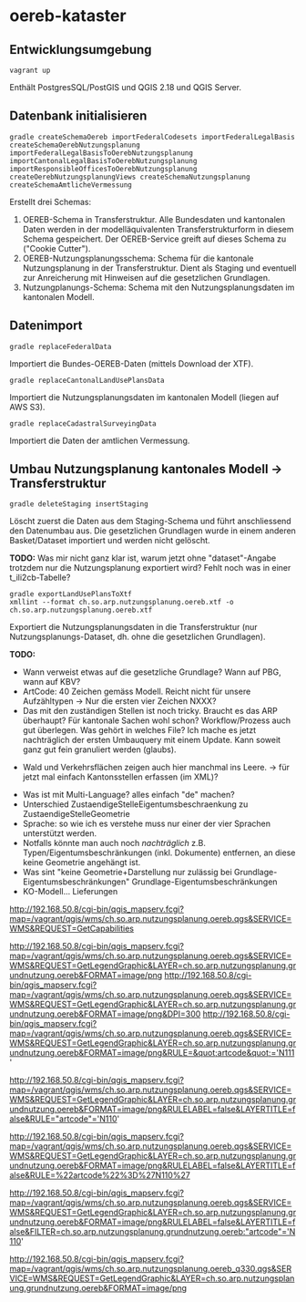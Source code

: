 # oereb-kataster

## Entwicklungsumgebung
```
vagrant up
```
Enthält PostgresSQL/PostGIS und QGIS 2.18 und QGIS Server.

## Datenbank initialisieren
```
gradle createSchemaOereb importFederalCodesets importFederalLegalBasis createSchemaOerebNutzungsplanung importFederalLegalBasisToOerebNutzungsplanung importCantonalLegalBasisToOerebNutzungsplanung importResponsibleOfficesToOerebNutzungsplanung createOerebNutzungsplanungViews createSchemaNutzungsplanung createSchemaAmtlicheVermessung
```
Erstellt drei Schemas:

1. OEREB-Schema in Transferstruktur. Alle Bundesdaten und kantonalen Daten werden in der modelläquivalenten Transferstrukturform in diesem Schema gespeichert. Der OEREB-Service greift auf dieses Schema zu ("Cookie Cutter").
2. OEREB-Nutzungsplanungsschema: Schema für die kantonale Nutzungsplanung in der Transferstruktur. Dient als Staging und eventuell zur Anreicherung mit Hinweisen auf die gesetzlichen Grundlagen.
3. Nutzungplanungs-Schema: Schema mit den Nutzungsplanungsdaten im kantonalen Modell.

## Datenimport
```
gradle replaceFederalData
```
Importiert die Bundes-OEREB-Daten (mittels Download der XTF).

```
gradle replaceCantonalLandUsePlansData
```
Importiert die Nutzungsplanungsdaten im kantonalen Modell (liegen auf AWS S3).

```
gradle replaceCadastralSurveyingData
```

Importiert die Daten der amtlichen Vermessung.

## Umbau Nutzungsplanung kantonales Modell -> Transferstruktur
```
gradle deleteStaging insertStaging
```
Löscht zuerst die Daten aus dem Staging-Schema und führt anschliessend den Datenumbau aus. Die gesetzlichen Grundlagen wurde in einem anderen Basket/Dataset importiert und werden nicht gelöscht. 

**TODO:** Was mir nicht ganz klar ist, warum jetzt ohne "dataset"-Angabe trotzdem nur die Nutzungsplanung exportiert wird? Fehlt noch was in einer t_ili2cb-Tabelle?

```
gradle exportLandUsePlansToXtf
xmllint --format ch.so.arp.nutzungsplanung.oereb.xtf -o ch.so.arp.nutzungsplanung.oereb.xtf
```
Exportiert die Nutzungsplanungsdaten in die Transferstruktur (nur Nutzungsplanungs-Dataset, dh. ohne die gesetzlichen Grundlagen).

**TODO:** 
- Wann verweist etwas auf die gesetzliche Grundlage? Wann auf PBG, wann auf KBV?
- ArtCode: 40 Zeichen gemäss Modell. Reicht nicht für unsere Aufzähltypen -> Nur die ersten vier Zeichen NXXX?
- Das mit den zuständigen Stellen ist noch tricky. Braucht es das ARP überhaupt? Für kantonale Sachen wohl schon? Workflow/Prozess auch gut überlegen. Was gehört in welches File? Ich mache es jetzt nachträglich der ersten Umbauquery mit einem Update. Kann soweit ganz gut fein granuliert werden (glaubs).
 * Wald und Verkehrsflächen zeigen auch hier manchmal ins Leere. -> für jetzt mal einfach Kantonsstellen erfassen (im XML)?
- Was ist mit Multi-Language? alles einfach "de" machen?
- Unterschied ZustaendigeStelleEigentumsbeschraenkung zu ZustaendigeStelleGeometrie
- Sprache: so wie ich es verstehe muss nur einer der vier Sprachen unterstützt werden.
- Notfalls könnte man auch noch _nachträglich_ z.B. Typen/Eigentumsbeschränkungen (inkl. Dokumente) entfernen, an diese keine Geometrie angehängt ist.
- Was sint "keine Geometrie+Darstellung nur zulässig bei Grundlage-Eigentumsbeschränkungen" Grundlage-Eigentumsbeschränkungen
- KO-Modell... Lieferungen



http://192.168.50.8/cgi-bin/qgis_mapserv.fcgi?map=/vagrant/qgis/wms/ch.so.arp.nutzungsplanung.oereb.qgs&SERVICE=WMS&REQUEST=GetCapabilities


http://192.168.50.8/cgi-bin/qgis_mapserv.fcgi?map=/vagrant/qgis/wms/ch.so.arp.nutzungsplanung.oereb.qgs&SERVICE=WMS&REQUEST=GetLegendGraphic&LAYER=ch.so.arp.nutzungsplanung.grundnutzung.oereb&FORMAT=image/png
http://192.168.50.8/cgi-bin/qgis_mapserv.fcgi?map=/vagrant/qgis/wms/ch.so.arp.nutzungsplanung.oereb.qgs&SERVICE=WMS&REQUEST=GetLegendGraphic&LAYER=ch.so.arp.nutzungsplanung.grundnutzung.oereb&FORMAT=image/png&DPI=300
http://192.168.50.8/cgi-bin/qgis_mapserv.fcgi?map=/vagrant/qgis/wms/ch.so.arp.nutzungsplanung.oereb.qgs&SERVICE=WMS&REQUEST=GetLegendGraphic&LAYER=ch.so.arp.nutzungsplanung.grundnutzung.oereb&FORMAT=image/png&RULE=&quot;artcode&quot;='N111'


http://192.168.50.8/cgi-bin/qgis_mapserv.fcgi?map=/vagrant/qgis/wms/ch.so.arp.nutzungsplanung.oereb.qgs&SERVICE=WMS&REQUEST=GetLegendGraphic&LAYER=ch.so.arp.nutzungsplanung.grundnutzung.oereb&FORMAT=image/png&RULELABEL=false&LAYERTITLE=false&RULE="artcode"='N110'

http://192.168.50.8/cgi-bin/qgis_mapserv.fcgi?map=/vagrant/qgis/wms/ch.so.arp.nutzungsplanung.oereb.qgs&SERVICE=WMS&REQUEST=GetLegendGraphic&LAYER=ch.so.arp.nutzungsplanung.grundnutzung.oereb&FORMAT=image/png&RULELABEL=false&LAYERTITLE=false&RULE=%22artcode%22%3D%27N110%27


http://192.168.50.8/cgi-bin/qgis_mapserv.fcgi?map=/vagrant/qgis/wms/ch.so.arp.nutzungsplanung.oereb.qgs&SERVICE=WMS&REQUEST=GetLegendGraphic&LAYER=ch.so.arp.nutzungsplanung.grundnutzung.oereb&FORMAT=image/png&RULELABEL=false&LAYERTITLE=false&FILTER=ch.so.arp.nutzungsplanung.grundnutzung.oereb:"artcode"='N110'



http://192.168.50.8/cgi-bin/qgis_mapserv.fcgi?map=/vagrant/qgis/wms/ch.so.arp.nutzungsplanung.oereb_q330.qgs&SERVICE=WMS&REQUEST=GetLegendGraphic&LAYER=ch.so.arp.nutzungsplanung.grundnutzung.oereb&FORMAT=image/png
